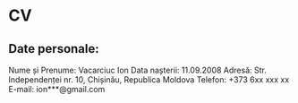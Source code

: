 # CV

## Date personale:
Nume și Prenume:	Vacarciuc Ion
Data nașterii:	11.09.2008
Adresă:	Str. Independenței nr. 10, Chișinău, Republica Moldova
Telefon:	+373 6xx xxx xx
E-mail:	ion***@gmail.com
